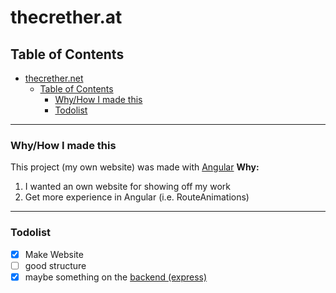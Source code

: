 thecrether.at
======

## Table of Contents

- [thecrether.net](#thecrethernet)
  - [Table of Contents](#table-of-contents)
    - [Why/How I made this](#whyhow-i-made-this)
    - [Todolist](#todolist)

---

### Why/How I made this

This project (my own website) was made with [Angular][1]
**Why:**

1. I wanted an own website for showing off my work
2. Get more experience in Angular (i.e. RouteAnimations)

---

### Todolist

- [x] Make Website
- [ ] good structure
- [x] maybe something on the [backend (express)][2]

[1]: https://angular.io
[2]: https://github.com/thecrether/express-backend

